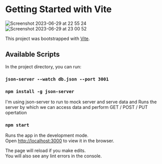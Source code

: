 # Getting Started with Vite
![Screenshot 2023-06-29 at 22 55 24](https://github.com/TanveerAliS/dataguard-ui-interface/assets/3439040/a3684b13-9580-46e6-b87d-1b336f2e75f8)
![Screenshot 2023-06-29 at 23 00 52](https://github.com/TanveerAliS/dataguard-ui-interface/assets/3439040/925e563e-ec35-4578-afd1-91904046f4be)

This project was bootstrapped with [Vite](https://vitejs.dev/).

## Available Scripts

In the project directory, you can run:

### `json-server --watch db.json --port 3001`

### `npm install -g json-server`

I'm using json-server to run to mock server and serve data and Runs the server by which we can access data and perform GET / POST / PUT opertation

### `npm start`

Runs the app in the development mode.\
Open [http://localhost:3000](http://localhost:3000) to view it in the browser.

The page will reload if you make edits.\
You will also see any lint errors in the console.
